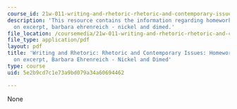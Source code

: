 ```yaml
---
course_id: 21w-011-writing-and-rhetoric-rhetoric-and-contemporary-issues-fall-2015
description: 'This resource contains the information regarding homework 6: questions
  on excerpt, barbara ehrenreich - nickel and dimed.'
file_location: /coursemedia/21w-011-writing-and-rhetoric-rhetoric-and-contemporary-issues-fall-2015/5e2b9cd7c1e73a9bd079a34a60694462_MIT21W_011F15_HW6.pdf
file_type: application/pdf
layout: pdf
title: 'Writing and Rhetoric: Rhetoric and Contemporary Issues: Homework 6: Questions
  on excerpt, Barbara Ehrenreich - Nickel and Dimed'
type: course
uid: 5e2b9cd7c1e73a9bd079a34a60694462

---
```

None